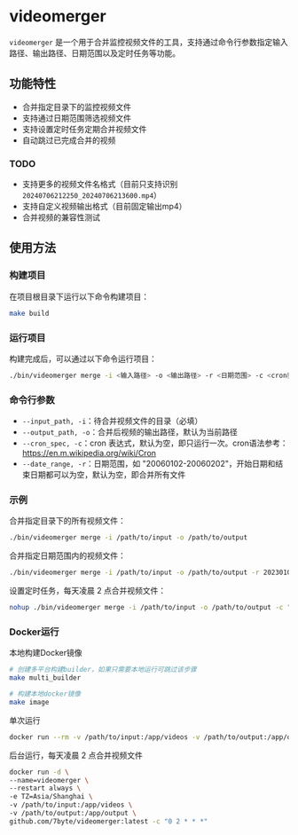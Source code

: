 # videomerger

`videomerger` 是一个用于合并监控视频文件的工具，支持通过命令行参数指定输入路径、输出路径、日期范围以及定时任务等功能。

## 功能特性

- 合并指定目录下的监控视频文件
- 支持通过日期范围筛选视频文件
- 支持设置定时任务定期合并视频文件
- 自动跳过已完成合并的视频

### TODO
- 支持更多的视频文件名格式（目前只支持识别`20240706212250_20240706213600.mp4`）
- 支持自定义视频输出格式（目前固定输出mp4）
- 合并视频的兼容性测试

## 使用方法

### 构建项目

在项目根目录下运行以下命令构建项目：

```sh
make build
```

### 运行项目
构建完成后，可以通过以下命令运行项目：

```sh
./bin/videomerger merge -i <输入路径> -o <输出路径> -r <日期范围> -c <cron表达式>
```

### 命令行参数
* `--input_path, -i`：待合并视频文件的目录（必填）
* `--output_path, -o`：合并后视频的输出路径，默认为当前路径
* `--cron_spec, -c`：cron 表达式，默认为空，即只运行一次。cron语法参考：https://en.m.wikipedia.org/wiki/Cron
* `--date_range, -r`：日期范围，如 "20060102-20060202"，开始日期和结束日期都可以为空，默认为空，即合并所有文件

### 示例

合并指定目录下的所有视频文件：

```sh
./bin/videomerger merge -i /path/to/input -o /path/to/output
```

合并指定日期范围内的视频文件：

```sh
./bin/videomerger merge -i /path/to/input -o /path/to/output -r 20230101-20230631
```

设置定时任务，每天凌晨 2 点合并视频文件：

```sh
nohup ./bin/videomerger merge -i /path/to/input -o /path/to/output -c "0 2 * * *" > output.log 2>&1 &
```

### Docker运行

本地构建Docker镜像

```sh
# 创建多平台构建builder，如果只需要本地运行可跳过该步骤
make multi_builder

# 构建本地docker镜像
make image
```

单次运行

```sh
docker run --rm -v /path/to/input:/app/videos -v /path/to/output:/app/output github.com/7byte/videomerger:latest
```

后台运行，每天凌晨 2 点合并视频文件

```sh
docker run -d \
--name=videomerger \
--restart always \
-e TZ=Asia/Shanghai \
-v /path/to/input:/app/videos \
-v /path/to/output:/app/output \
github.com/7byte/videomerger:latest -c "0 2 * * *"
```